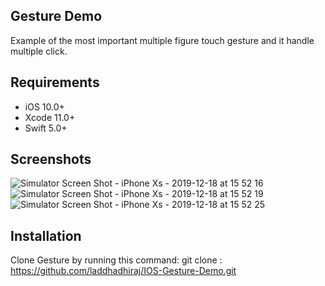 ## Gesture Demo
Example of the most important multiple figure touch gesture and it handle multiple click.

## Requirements
- iOS 10.0+
- Xcode 11.0+
- Swift 5.0+

## Screenshots
![Simulator Screen Shot - iPhone Xs - 2019-12-18 at 15 52 16](https://user-images.githubusercontent.com/42886349/71150443-7ba2fe00-2257-11ea-8cf2-56857d391a73.png)
![Simulator Screen Shot - iPhone Xs - 2019-12-18 at 15 52 19](https://user-images.githubusercontent.com/42886349/71150535-b6a53180-2257-11ea-9bab-e72ed0bf7991.png)
![Simulator Screen Shot - iPhone Xs - 2019-12-18 at 15 52 25](https://user-images.githubusercontent.com/42886349/71150494-9b3a2680-2257-11ea-92eb-7dde5c223b02.png)

## Installation
Clone Gesture by running this command:
git clone : https://github.com/laddhadhiraj/IOS-Gesture-Demo.git

